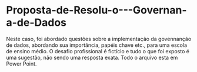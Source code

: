 # Proposta-de-Resolu-o---Governan-a-de-Dados
Neste caso, foi abordado questões sobre a implementação da govennanção de dados, abordando sua importância, papéis chave etc., para uma escola de ensino médio. O desafio profissional é fictício e tudo o que foi exposto é uma sugestão, não sendo uma resposta exata. Todo o arquivo esta em Power Point.
